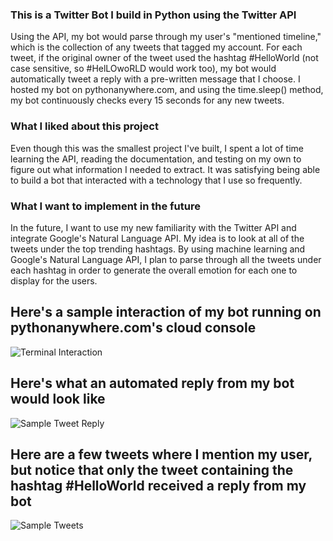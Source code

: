 ### This is a Twitter Bot I build in Python using the Twitter API
Using the API, my bot would parse through my user's "mentioned timeline," which is the collection of any tweets that tagged my account. For each tweet, if the original owner of the tweet used the hashtag #HelloWorld (not case sensitive, so #HelLOwoRLD would work too), my bot would automatically tweet a reply with a pre-written message that I choose. I hosted my bot on pythonanywhere.com, and using the time.sleep() method, my bot continuously checks every 15 seconds for any new tweets.

### What I liked about this project
Even though this was the smallest project I've built, I spent a lot of time learning the API, reading the documentation, and testing on my own to figure out what information I needed to extract. It was satisfying being able to build a bot that interacted with a technology that I use so frequently.

### What I want to implement in the future
In the future, I want to use my new familiarity with the Twitter API and integrate Google's Natural Language API. My idea is to look at all of the tweets under the top trending hashtags. By using machine learning and Google's Natural Language API, I plan to parse through all the tweets under each hashtag in order to generate the overall emotion for each one to display for the users.

## Here's a sample interaction of my bot running on pythonanywhere.com's cloud console
![Terminal Interaction](https://user-images.githubusercontent.com/56369636/87867725-d19e6800-c944-11ea-81cf-9257e134d089.JPG)

## Here's what an automated reply from my bot would look like
![Sample Tweet Reply](https://user-images.githubusercontent.com/56369636/87867730-e11db100-c944-11ea-8b55-a63719afee7d.JPG)

## Here are a few tweets where I mention my user, but notice that only the tweet containing the hashtag #HelloWorld received a reply from my bot
![Sample Tweets](https://user-images.githubusercontent.com/56369636/87867734-ebd84600-c944-11ea-80d1-49be6268e225.JPG)
